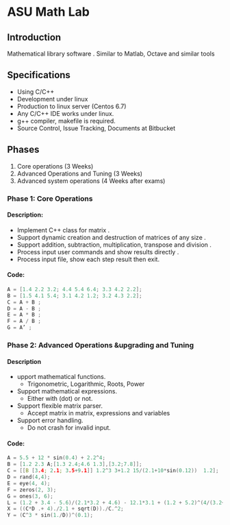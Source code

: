 ﻿# ASU Math Lab

## Introduction        
Mathematical library software . Similar to Matlab, Octave and similar tools

## Specifications
* Using C/C++
* Development under linux
* Production to linux server (Centos 6.7)
* Any C/C++ IDE works under linux.
* g++ compiler, makefile is required.
* Source Control, Issue Tracking, Documents at Bitbucket

## Phases
1. Core operations (3 Weeks)
2. Advanced Operations and Tuning (3 Weeks)
3. Advanced system operations (4 Weeks after exams)

### Phase 1: Core Operations

#### Description:

* Implement C++ class for matrix .
* Support dynamic creation and destruction of matrices of any size .
* Support addition, subtraction, multiplication, transpose and division .
* Process input user commands and show results directly .
* Process input file, show each step result then exit.

#### Code: 

```c++
A = [1.4 2.2 3.2; 4.4 5.4 6.4; 3.3 4.2 2.2];
B = [1.5 4.1 5.4; 3.1 4.2 1.2; 3.2 4.3 2.2];
C = A + B ;
D = A - B ;
E = A * B ;
F = A / B ;
G = A’ ;
```

### Phase 2: Advanced Operations &upgrading and Tuning 

#### Description
- upport mathematical functions. 
  - Trigonometric, Logarithmic, Roots, Power
- Support mathematical expressions.
  - Either with (dot) or not.
- Support flexible matrix parser.
  - Accept matrix in matrix, expressions and variables 
- Support error handling.
  - Do not crash for invalid input.


#### Code:

```c++
A = 5.5 + 12 * sin(0.4) + 2.2^4;
B = [1.2 2.3 A;[1.3 2.4;4.6 1.3],[3.2;7.8]];
C = [[B [3.4; 2.1; 3.5+9.1]] 1.2^3 3+1.2 15/(2.1+10*sin(0.12))  1.2];
D = rand(4,4);
E = eye(4, 4);
F = zeros(2, 3);
G = ones(3, 6);
L = (1.2 + 3.4 - 5.6)/(2.1*3.2 + 4.6) - 12.1*3.1 + (1.2 + 5.2)^(4/(3.2+5.6));
X = ((C*D .+ 4)./2.1 + sqrt(D))./C.^2;
Y = (C^3 * sin(1./D))^(0.1);
```


